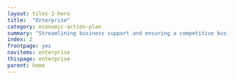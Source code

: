 ```yaml
---
layout: tiles-2-hero
title:  "Enterprise"
category: economic-action-plan
summary: "Streamlining business support and ensuring a competitive business environment."
index: 2
frontpage: yes
navitems: enterprise
thispage: enterprise
parent: home
---
```


